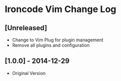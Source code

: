 Ironcode Vim Change Log
==================================

## [Unreleased]
- Change to Vim Plug for plugin management
- Remove all plugins and configuration

## [1.0.0] - 2014-12-29
- Original Version
